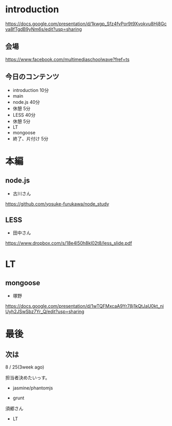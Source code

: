 # introduction

https://docs.google.com/presentation/d/1kwgp_Sfz4fvPor9t9Xvokvu8Hj8Gcva8fTgdB9yNm6s/edit?usp=sharing

## 会場

https://www.facebook.com/multimediaschoolwave?fref=ts

## 今日のコンテンツ

- introduction 10分
- main
 - node.js 40分
 - 休憩 5分
 - LESS 40分
 - 休憩 5分
- LT
 - mongoose
- 終了、片付け 5分

# 本編

## node.js

- 古川さん

https://github.com/yosuke-furukawa/node_study

## LESS

- 田中さん

https://www.dropbox.com/s/18e4l50h8kl02t8/less_slide.pdf

# LT

## mongoose

- 塚野

https://docs.google.com/presentation/d/1wTQFMxcaA9Yr78j1kQtJaU0kt_niUyh2JSwSbz7Yr_Q/edit?usp=sharing

# 最後

## 次は

8 / 25(3week ago)

担当者決めたいっす。

- jasmine/phantomjs


- grunt

須郷さん

- LT



